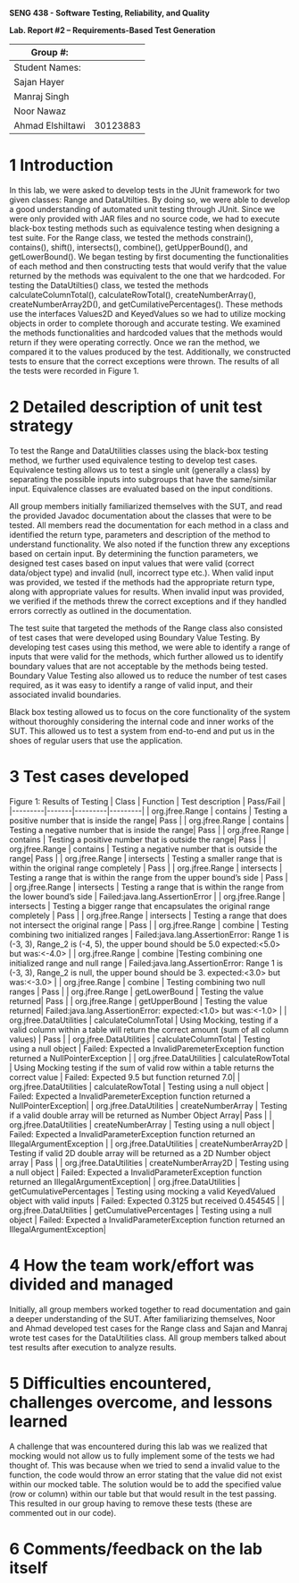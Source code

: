 **SENG 438 - Software Testing, Reliability, and Quality**

**Lab. Report \#2 – Requirements-Based Test Generation**

|   Group \#:      |     |
| ---------------- | --- |
|   Student Names: |     |
|    Sajan Hayer   |     |
|   Manraj Singh   |     |
|    Noor Nawaz    |     |
| Ahmad Elshiltawi |  30123883   |

# 1 Introduction
In this lab, we were asked to develop tests in the JUnit framework for two given classes: Range and DataUtilties. By doing so, we were able to develop a good understanding of automated unit testing through JUnit. Since we were only provided with JAR files and no source code, we had to execute black-box testing methods such as equivalence testing when designing a test suite. For the Range class, we tested the methods constrain(), contains(), shift(), intersects(), combine(), getUpperBound(), and getLowerBound(). We began testing by first documenting the functionalities of each method and then constructing tests that would verify that the value returned by the methods was equivalent to the one that we hardcoded. For testing the DataUtilties() class, we tested the methods calculateColumnTotal(), calculateRowTotal(), createNumberArray(), createNumberArray2D(), and getCumilativePercentages(). These methods use the interfaces Values2D and KeyedValues so we had to utilize mocking objects in order to complete thorough and accurate testing. We examined the methods functionalities and hardcoded values that the methods would return if they were operating correctly. Once we ran the method, we compared it to the values produced by the test. Additionally, we constructed tests to ensure that the correct exceptions were thrown. The results of all the tests were recorded in Figure 1. 

# 2 Detailed description of unit test strategy
To test the Range and DataUtilities classes using the black-box testing method, we further used equivalence testing to develop test cases. Equivalence testing allows us to test a single unit (generally a class) by separating the possible inputs into subgroups that have the same/similar input. Equivalence classes are evaluated based on the input conditions. 

All group members initially familiarized themselves with the SUT, and read the provided Javadoc documentation about the classes that were to be tested. All members read the documentation for each method in a class and identified the return type, parameters and description of the method to understand functionality. We also noted if the function threw any exceptions based on certain input. By determining the function parameters, we designed test cases based on input values that were valid (correct data/object type) and invalid (null, incorrect type etc.). When valid input was provided, we tested if the methods had the appropriate return type, along with appropriate values for results. When invalid input was provided, we verified if the methods threw the correct exceptions and if they handled errors correctly as outlined in the documentation.  

The test suite that targeted the methods of the Range class also consisted of test cases that were developed using Boundary Value Testing. By developing test cases using this method, we were able to identify a range of inputs that were valid for the methods, which further allowed us to identify boundary values that are not acceptable by the methods being tested. Boundary Value Testing also allowed us to reduce the number of test cases required, as it was easy to identify a range of valid input, and their associated invalid boundaries. 

Black box testing allowed us to focus on the core functionality of the system without thoroughly considering the internal code and inner works of the SUT. This allowed us to test a system from end-to-end and put us in the shoes of regular users that use the application.

# 3 Test cases developed
Figure 1: Results of Testing
| Class | Function | Test description | Pass/Fail |
|---------|-------|---------|---------|
| org.jfree.Range | contains | Testing a positive number that is inside the range| Pass |
| org.jfree.Range | contains | Testing a negative number that is inside the range| Pass |
| org.jfree.Range | contains | Testing a positive number that is outside the range| Pass |
| org.jfree.Range | contains | Testing a negative number that is outside the range| Pass |
| org.jfree.Range | intersects | Testing a smaller range that is within the original range completely | Pass |
| org.jfree.Range | intersects | Testing a range that is within the range from the upper bound’s side | Pass |
| org.jfree.Range | intersects | Testing a range that is within the range from the lower bound’s side | Failed:java.lang.AssertionError |
| org.jfree.Range | intersects | Testing a bigger range that encapsulates the original range completely | Pass |
| org.jfree.Range | intersects | Testing a range that does not intersect the original range | Pass |
| org.jfree.Range | combine | Testing combining two initialized ranges | Failed:java.lang.AssertionError: Range 1 is (-3, 3), Range_2 is (-4, 5), the upper bound should be 5.0 expected:<5.0> but was:<-4.0> |
| org.jfree.Range | combine |Testing combining one initialized range and null range | Failed:java.lang.AssertionError: Range 1 is (-3, 3), Range_2 is null, the upper bound should be 3. expected:<3.0> but was:<-3.0> |
| org.jfree.Range | combine | Testing combining two null ranges | Pass |
| org.jfree.Range | getLowerBound | Testing the value returned| Pass |
| org.jfree.Range | getUpperBound | Testing the value returned| Failed:java.lang.AssertionError: expected:<1.0> but was:<-1.0> |
| org.jfree.DataUtilities | calculateColumnTotal | Using Mocking, testing if a valid column within a table will return the correct amount (sum of all column values) | Pass |
| org.jfree.DataUtilities | calculateColumnTotal | Testing using a null object | Failed: Expected a InvalidParemeterException function returned a NullPointerException |
| org.jfree.DataUtilities | calculateRowTotal | Using Mocking testing if the sum of valid row within a table returns the correct value | Failed: Expected 9.5 but function returned 7.0|
| org.jfree.DataUtilities | calculateRowTotal | Testing using a null object | Failed:  Expected a InvalidParemeterException function returned a NullPointerException|
| org.jfree.DataUtilities | createNumberArray | Testing if a valid double array will be returned as Number Object Array| Pass |
| org.jfree.DataUtilities | createNumberArray | Testing using a null object | Failed:  Expected a InvalidParameterException function returned an IllegalArgumentException |
| org.jfree.DataUtilities | createNumberArray2D | Testing if valid 2D double array will be returned as a 2D Number object array | Pass |
| org.jfree.DataUtilities | createNumberArray2D | Testing using a null object | Failed: Expected a InvalidParameterException function returned an IllegalArgumentException|
| org.jfree.DataUtilities | getCumulativePercentages | Testing using mocking a valid KeyedValued object with valid inputs | Failed: Expected 0.3125 but received 0.454545 |
| org.jfree.DataUtilities | getCumulativePercentages | Testing using a null object | Failed:  Expected a InvalidParameterException function returned an IllegalArgumentException|


# 4 How the team work/effort was divided and managed
Initially, all group members worked together to read documentation and gain a deeper understanding of the SUT. After familiarizing themselves, Noor and Ahmad developed test cases for the Range class and Sajan and Manraj wrote test cases for the DataUtilities class. All group members talked about test results after execution to analyze results.

# 5 Difficulties encountered, challenges overcome, and lessons learned
A challenge that was encountered during this lab was we realized that mocking would not allow us to fully implement some of the tests we had thought of. This was because when we tried to send a invalid value to the function, the code would throw an error stating that the value did not exist within our mocked table. The solution would be to add the specified value (row or column) within our table but that would result in the test passing. This resulted in our group having to remove these tests (these are commented out in our code). 

# 6 Comments/feedback on the lab itself
